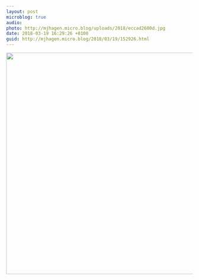 ```yaml
---
layout: post
microblog: true
audio: 
photo: http://mjhagen.micro.blog/uploads/2018/eccad2600d.jpg
date: 2018-03-19 16:29:26 +0100
guid: http://mjhagen.micro.blog/2018/03/19/152926.html
---
```



<img src="http://mjhagen.micro.blog/uploads/2018/eccad2600d.jpg" width="600" height="600" />
